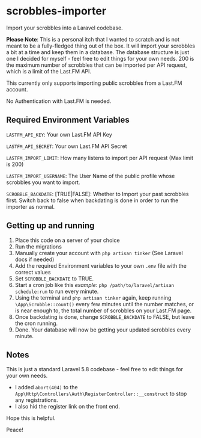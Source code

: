 # scrobbles-importer
Import your scrobbles into a Laravel codebase.

**Please Note**: This is a personal itch that I wanted to scratch and is not meant to be a fully-fledged thing out of the box. It will import your scrobbles a bit at a time and keep them in a database. The database structure is just one I decided for myself - feel free to edit things for your own needs. 200 is the maximum number of scrobbles that can be imported per API request, which is a limit of the Last.FM API.


This currently only supports importing public scrobbles from a Last.FM account.

No Authentication with Last.FM is needed.

## Required Environment Variables
`LASTFM_API_KEY`: Your own Last.FM API Key

`LASTFM_API_SECRET`: Your own Last.FM API Secret

`LASTFM_IMPORT_LIMIT`: How many listens to import per API request (Max limit is 200)

`LASTFM_IMPORT_USERNAME`: The User Name of the public profile whose scrobbles you want to import.

`SCROBBLE_BACKDATE`: [TRUE|FALSE]: Whether to Import your past scrobbles first. Switch back to false when backdating is done in order to run the importer as normal.

## Getting up and running

1. Place this code on a server of your choice
2. Run the migrations
3. Manually create your account with `php artisan tinker` (See Laravel docs if needed)
4. Add the required Environment variables to your own `.env` file with the correct values
5. Set `SCROBBLE_BACKDATE` to TRUE.
6. Start a cron job like this *example*: `php /path/to/laravel/artisan schedule:run` to run every minute.
7. Using the terminal and `php artisan tinker` again, keep running `\App\Scrobble::count()` every few minutes until the number matches, or is near enough to, the total number of scrobbles on your Last.FM page.
8. Once backdating is done, change `SCROBBLE_BACKDATE` to FALSE, but leave the cron running.
9. Done. Your database will now be getting your updated scrobbles every minute.

## Notes

This is just a standard Laravel 5.8 codebase - feel free to edit things for your own needs.

- I added `abort(404)` to the `App\Http\Controllers\Auth\RegisterController::__construct` to stop any registrations.
- I also hid the register link on the front end.

Hope this is helpful.


Peace!
